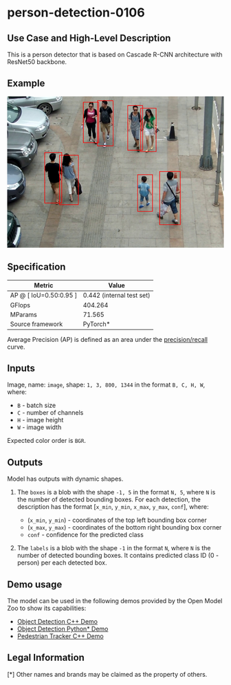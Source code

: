 # person-detection-0106

## Use Case and High-Level Description

This is a person detector that is based on Cascade R-CNN architecture with ResNet50
backbone.

## Example

![](./assets/person-detection-0106.png)

## Specification

| Metric                          | Value                                     |
|---------------------------------|-------------------------------------------|
| AP @ [ IoU=0.50:0.95 ]          | 0.442 (internal test set)                 |
| GFlops                          | 404.264                                   |
| MParams                         | 71.565                                    |
| Source framework                | PyTorch\*                                 |

Average Precision (AP) is defined as an area under
the [precision/recall](https://en.wikipedia.org/wiki/Precision_and_recall)
curve.

## Inputs

Image, name: `image`, shape: `1, 3, 800, 1344` in the format `B, C, H, W`, where:

- `B` - batch size
- `C` - number of channels
- `H` - image height
- `W` - image width

Expected color order is `BGR`.

## Outputs

Model has outputs with dynamic shapes.

1. The `boxes` is a blob with the shape `-1, 5` in the format `N, 5`, where `N` is the number of detected
   bounding boxes. For each detection, the description has the format
   [`x_min`, `y_min`, `x_max`, `y_max`, `conf`], where:

    - (`x_min`, `y_min`) - coordinates of the top left bounding box corner
    - (`x_max`, `y_max`) - coordinates of the bottom right bounding box corner
    - `conf` - confidence for the predicted class

2. The `labels` is a blob with the shape `-1` in the format `N`, where `N` is the number of detected
   bounding boxes. It contains predicted class ID (0 - person) per each detected box.

## Demo usage

The model can be used in the following demos provided by the Open Model Zoo to show its capabilities:

* [Object Detection C++ Demo](../../../demos/object_detection_demo/cpp/README.md)
* [Object Detection Python\* Demo](../../../demos/object_detection_demo/python/README.md)
* [Pedestrian Tracker C++ Demo](../../../demos/pedestrian_tracker_demo/cpp/README.md)

## Legal Information
[*] Other names and brands may be claimed as the property of others.
